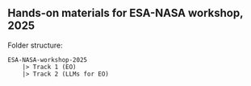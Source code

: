 ## Hands-on materials for ESA-NASA workshop, 2025

Folder structure:
```
ESA-NASA-workshop-2025
    |> Track 1 (EO)
    |> Track 2 (LLMs for EO)
```
